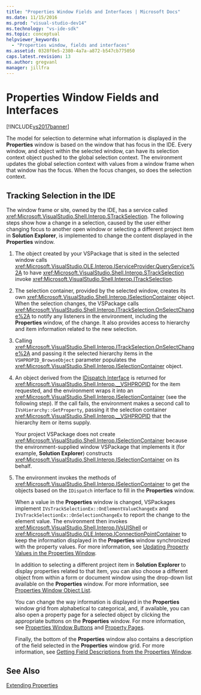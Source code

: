 ```yaml
---
title: "Properties Window Fields and Interfaces | Microsoft Docs"
ms.date: 11/15/2016
ms.prod: "visual-studio-dev14"
ms.technology: "vs-ide-sdk"
ms.topic: conceptual
helpviewer_keywords: 
  - "Properties window, fields and interfaces"
ms.assetid: 0328f0e5-2380-4a7a-a872-b547cb775050
caps.latest.revision: 13
ms.author: gregvanl
manager: jillfra
---
```

# Properties Window Fields and Interfaces
[!INCLUDE[vs2017banner](../../includes/vs2017banner.md)]

The model for selection to determine what information is displayed in the **Properties** window is based on the window that has focus in the IDE. Every window, and object within the selected window, can have its selection context object pushed to the global selection context. The environment updates the global selection context with values from a window frame when that window has the focus. When the focus changes, so does the selection context.  
  
## Tracking Selection in the IDE  
 The window frame or site, owned by the IDE, has a service called <xref:Microsoft.VisualStudio.Shell.Interop.STrackSelection>. The following steps show how a change in a selection, caused by the user either changing focus to another open window or selecting a different project item in **Solution Explorer**, is implemented to change the content displayed in the **Properties** window.  
  
1. The object created by your VSPackage that is sited in the selected window calls <xref:Microsoft.VisualStudio.OLE.Interop.IServiceProvider.QueryService%2A> to have <xref:Microsoft.VisualStudio.Shell.Interop.STrackSelection> invoke <xref:Microsoft.VisualStudio.Shell.Interop.ITrackSelection>.  
  
2. The selection container, provided by the selected window, creates its own <xref:Microsoft.VisualStudio.Shell.Interop.ISelectionContainer> object. When the selection changes, the VSPackage calls <xref:Microsoft.VisualStudio.Shell.Interop.ITrackSelection.OnSelectChange%2A> to notify any listeners in the environment, including the **Properties** window, of the change. It also provides access to hierarchy and item information related to the new selection.  
  
3. Calling <xref:Microsoft.VisualStudio.Shell.Interop.ITrackSelection.OnSelectChange%2A> and passing it the selected hierarchy items in the `VSHPROPID_BrowseObject` parameter populates the <xref:Microsoft.VisualStudio.Shell.Interop.ISelectionContainer> object.  
  
4. An object derived from the [IDispatch Interface](http://msdn.microsoft.com/ebbff4bc-36b2-4861-9efa-ffa45e013eb5) is returned for <xref:Microsoft.VisualStudio.Shell.Interop.__VSHPROPID> for the item requested, and the environment wraps it into an <xref:Microsoft.VisualStudio.Shell.Interop.ISelectionContainer> (see the following step). If the call fails, the environment makes a second call to `IVsHierarchy::GetProperty`, passing it the selection container <xref:Microsoft.VisualStudio.Shell.Interop.__VSHPROPID> that the hierarchy item or items supply.  
  
    Your project VSPackage does not create <xref:Microsoft.VisualStudio.Shell.Interop.ISelectionContainer> because the environment-supplied window VSPackage that implements it (for example, **Solution Explorer**) constructs <xref:Microsoft.VisualStudio.Shell.Interop.ISelectionContainer> on its behalf.  
  
5. The environment invokes the methods of <xref:Microsoft.VisualStudio.Shell.Interop.ISelectionContainer> to get the objects based on the `IDispatch` interface to fill in the **Properties** window.  
  
   When a value in the **Properties** window is changed, VSPackages implement `IVsTrackSelectionEx::OnElementValueChangeEx` and `IVsTrackSelectionEx::OnSelectionChangeEx` to report the change to the element value. The environment then invokes <xref:Microsoft.VisualStudio.Shell.Interop.IVsUIShell> or <xref:Microsoft.VisualStudio.OLE.Interop.IConnectionPointContainer> to keep the information displayed in the **Properties** window synchronized with the property values. For more information, see [Updating Property Values in the Properties Window](../../misc/updating-property-values-in-the-properties-window.md).  
  
   In addition to selecting a different project item in **Solution Explorer** to display properties related to that item, you can also choose a different object from within a form or document window using the drop-down list available on the **Properties** window. For more information, see [Properties Window Object List](../../extensibility/internals/properties-window-object-list.md).  
  
   You can change the way information is displayed in the **Properties** window grid from alphabetical to categorical, and, if available, you can also open a property page for a selected object by clicking the appropriate buttons on the **Properties** window. For more information, see [Properties Window Buttons](../../extensibility/internals/properties-window-buttons.md) and [Property Pages](../../extensibility/internals/property-pages.md).  
  
   Finally, the bottom of the **Properties** window also contains a description of the field selected in the **Properties** window grid. For more information, see [Getting Field Descriptions from the Properties Window](../../misc/getting-field-descriptions-from-the-properties-window.md).  
  
## See Also  
 [Extending Properties](../../extensibility/internals/extending-properties.md)
